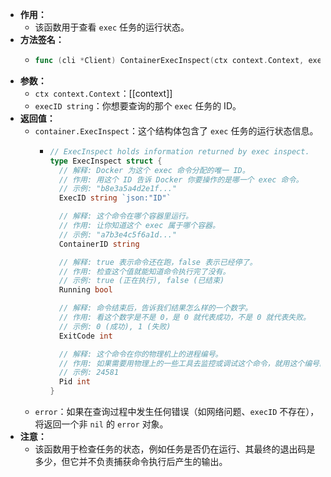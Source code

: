 - **作用：**
	- 该函数用于查看 `exec` 任务的运行状态。
- **方法签名：**
	- ```go
	  func (cli *Client) ContainerExecInspect(ctx context.Context, execID string) (container.ExecInspect, error)
	  ```
- **参数：**
	- `ctx context.Context`：[[context]]
	- `execID string`：你想要查询的那个 `exec` 任务的 ID。
- **返回值：**
	- `container.ExecInspect`：这个结构体包含了 `exec` 任务的运行状态信息。
		- ```go
		  // ExecInspect holds information returned by exec inspect.
		  type ExecInspect struct {
		  	// 解释: Docker 为这个 exec 命令分配的唯一 ID。
		  	// 作用: 用这个 ID 告诉 Docker 你要操作的是哪一个 exec 命令。
		  	// 示例: "b8e3a5a4d2e1f..."
		  	ExecID string `json:"ID"`
		  
		  	// 解释: 这个命令在哪个容器里运行。
		  	// 作用: 让你知道这个 exec 属于哪个容器。
		  	// 示例: "a7b3e4c5f6a1d..."
		  	ContainerID string
		  
		  	// 解释: true 表示命令还在跑，false 表示已经停了。
		  	// 作用: 检查这个值就能知道命令执行完了没有。
		  	// 示例: true (正在执行), false (已结束)
		  	Running bool
		  
		  	// 解释: 命令结束后，告诉我们结果怎么样的一个数字。
		  	// 作用: 看这个数字是不是 0，是 0 就代表成功，不是 0 就代表失败。
		  	// 示例: 0 (成功), 1 (失败)
		  	ExitCode int
		  
		  	// 解释: 这个命令在你的物理机上的进程编号。
		  	// 作用: 如果需要用物理上的一些工具去监控或调试这个命令，就用这个编号。
		  	// 示例: 24581
		  	Pid int
		  }
		  ```
	- `error`：如果在查询过程中发生任何错误（如网络问题、`execID` 不存在），将返回一个非 `nil` 的 `error` 对象。
- **注意：**
	- 该函数用于检查任务的状态，例如任务是否仍在运行、其最终的退出码是多少，但它并不负责捕获命令执行后产生的输出。